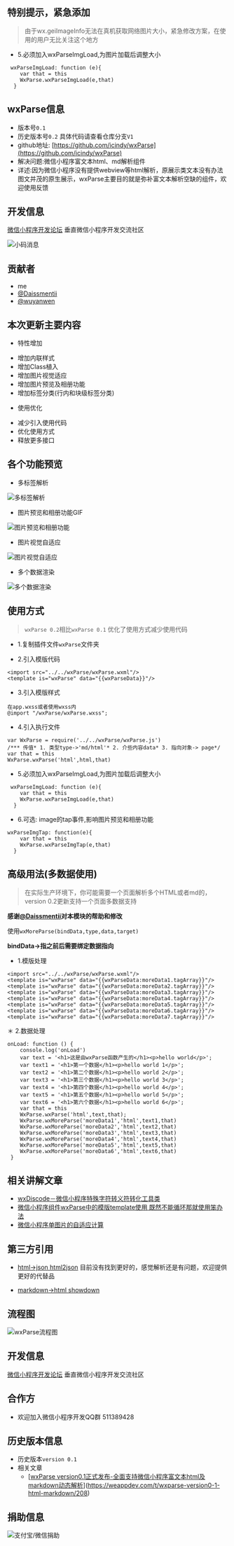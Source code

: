 ## 特别提示，紧急添加

> 由于wx.geiImageInfo无法在真机获取网络图片大小，紧急修改方案，在使用的用户无比关注这个地方

* 5.必须加入wxParseImgLoad,为图片加载后调整大小
```
 wxParseImgLoad: function (e){
    var that = this
    WxParse.wxParseImgLoad(e,that)
  }
```

## wxParse信息

* 版本号`0.1`
* 历史版本号`0.2` 具体代码请查看仓库分支`V1`
* github地址: [https://github.com/icindy/wxParse](https://github.com/icindy/wxParse)
* 解决问题:微信小程序富文本html、md解析组件
* 详述:因为微信小程序没有提供webview等html解析，原展示类文本没有办法图文并茂的原生展示，wxParse主要目的就是弥补富文本解析空缺的组件，欢迎使用反馈

##  开发信息

[微信小程序开发论坛](http://weappdev.com)
垂直微信小程序开发交流社区

![小码消息](screenshoot/wmm.png)

## 贡献者

 * me
 * [@Daissmentii](https://github.com/Daissmentii)
 * [@wuyanwen](https://github.com/wuyanwen)

## 本次更新主要内容

* 特性增加
 + 增加内联样式
 + 增加Class植入
 + 增加图片视觉适应
 + 增加图片预览及相册功能
 + 增加标签分类(行内和块级标签分类)

* 使用优化
 + 减少引入使用代码
 + 优化使用方式
 + 释放更多接口
 
## 各个功能预览

* 多标签解析

![多标签解析](screenshoot/tag.png)

* 图片预览和相册功能GIF

![图片预览和相册功能](screenshoot/pre.gif)

* 图片视觉自适应

![图片视觉自适应](screenshoot/auto.png)

* 多个数据渲染

![多个数据渲染](screenshoot/more.png)

## 使用方式

> `wxParse 0.2`相比`wxParse 0.1` 优化了使用方式减少使用代码

* 1.复制插件文件`wxParse`文件夹

* 2.引入模版代码
```
<import src="../../wxParse/wxParse.wxml"/> 
<template is="wxParse" data="{{wxParseData}}"/>
```
* 3.引入模版样式
```
在app.wxss或者使用wxss内
@import "/wxParse/wxParse.wxss";
```
* 4.引入执行文件
```
var WxParse = require('../../wxParse/wxParse.js')
/*** 传值* 1. 类型type->'md/html'* 2. 介些内容data* 3. 指向对象-> page*/
var that = this
WxParse.wxParse('html',html,that)
```

* 5.必须加入wxParseImgLoad,为图片加载后调整大小
```
 wxParseImgLoad: function (e){
    var that = this
    WxParse.wxParseImgLoad(e,that)
  }
```

* 6.可选: image的tap事件,影响图片预览和相册功能
```
wxParseImgTap: function(e){
    var that = this
    WxParse.wxParseImgTap(e,that)
  }
```

## 高级用法(多数据使用)

> 在实际生产环境下，你可能需要一个页面解析多个HTML或者md的，version 0.2更新支持一个页面多数据支持

**感谢[@Daissmentii](https://github.com/Daissmentii)对本模块的帮助和修改**

使用`wxMoreParse(bindData,type,data,target)`

**bindData->指之前后需要绑定数据指向**


* 1.模版处理


```
<import src="../../wxParse/wxParse.wxml"/>
<template is="wxParse" data="{{wxParseData:moreData1.tagArray}}"/>
<template is="wxParse" data="{{wxParseData:moreData2.tagArray}}"/>
<template is="wxParse" data="{{wxParseData:moreData3.tagArray}}"/>
<template is="wxParse" data="{{wxParseData:moreData4.tagArray}}"/>
<template is="wxParse" data="{{wxParseData:moreData5.tagArray}}"/>
<template is="wxParse" data="{{wxParseData:moreData6.tagArray}}"/>
<template is="wxParse" data="{{wxParseData:moreData7.tagArray}}"/>
```

＊ 2.数据处理


```
onLoad: function () {
    console.log('onLoad')
    var text = '<h1>这是由wxParse函数产生的</h1><p>hello world</p>';
    var text1 = '<h1>第一个数据</h1><p>hello world 1</p>';
    var text2 = '<h1>第二个数据</h1><p>hello world 2</p>';
    var text3 = '<h1>第三个数据</h1><p>hello world 3</p>';
    var text4 = '<h1>第四个数据</h1><p>hello world 4</p>';
    var text5 = '<h1>第五个数据</h1><p>hello world 5</p>';
    var text6 = '<h1>第六个数据</h1><p>hello world 6</p>';
    var that = this
    WxParse.wxParse('html',text,that);
    WxParse.wxMoreParse('moreData1','html',text1,that)
    WxParse.wxMoreParse('moreData2','html',text2,that)
    WxParse.wxMoreParse('moreData3','html',text3,that)
    WxParse.wxMoreParse('moreData4','html',text4,that)
    WxParse.wxMoreParse('moreData5','html',text5,that)
    WxParse.wxMoreParse('moreData6','html',text6,that)
 }
```

## 相关讲解文章

* [wxDiscode－微信小程序特殊字符转义符转化工具类](http://weappdev.com/t/wxdiscode/203)
* [微信小程序组件wxParse中的模版template使用 既然不能循环那就使用笨办法](http://weappdev.com/t/wxparse-template/192)
* [微信小程序单图片的自适应计算](https://weappdev.com/t/topic/301)

## 第三方引用

* [html->json html2json](https://github.com/Jxck/html2json)
目前没有找到更好的，感觉解析还是有问题，欢迎提供更好的代替品

* [markdown->html showdown](https://github.com/showdownjs/showdown)

## 流程图

![wxParse流程图](screenshoot/wxParse.png)

##  开发信息

[微信小程序开发论坛](http://weappdev.com)
垂直微信小程序开发交流社区

## 合作方

 * 欢迎加入微信小程序开发QQ群 511389428

## 历史版本信息

* 历史版本`version 0.1`
* 相关文章
  + [[wxParse version0.1正式发布-全面支持微信小程序富文本html及markdown动态解析](https://weappdev.com/t/wxparse-version0-1-html-markdown/208)](https://weappdev.com/t/wxparse-version0-1-html-markdown/208)

## 捐助信息

![支付宝/微信捐助](screenshoot/m.png)
